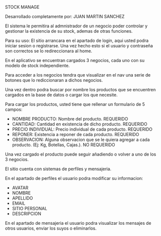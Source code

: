 STOCK MANAGE

Desarrollado completamente por: JUAN MARTIN SANCHEZ

El sistema le permitira al admnistrador de un negocio poder controlar y gestionar la existencia de su stock, ademas de otras funciones.

Para su uso:
El sitio arrancara en el apartado de login, aqui usted podra iniciar sesion o registrarse. Una vez hecho esto si el usuario y contraseña son correctos se lo redireccionara al home.

En el aplicativo se encuentran cargados 3 negocios, cada uno con su modelo de stock independiente.

Para acceder a los negocios tendra que visualizar en el nav una serie de botones que lo rediccionaran a dichos negocios.

Una vez dentro podra buscar por nombre los productos que se encuentren cargados en la base de datos o cargar los que necesite.

Para cargar los productos, usted tiene que rellenar un formulario de 5 campos:
* NOMBRE PRODUCTO: Nombre del producto. REQUERIDO
* CANTIDAD: Cantidad en existencia de dicho producto. REQUERIDO
* PRECIO INDIVIDUAL: Precio individual de cada producto. REQUERIDO
* REPONER: Existencia a reponer de cada producto. REQUERIDO
* OBSERVACION: Alguna observacion que se le quiera agregar a cada producto. (Ej: Kg, Botellas, Cajas.). NO REQUERIDO

Una vez cargado el producto puede seguir añadiendo o volver a uno de los 3 negocios.

El sitio cuenta con sistemas de perfiles y mensajeria.

En el apartado de perfiles el usuario podra modificar su informacion:
* AVATAR
* NOMBRE
* APELLIDO
* EMAIL
* SITIO PERSONAL
* DESCRIPCION

En el apartado de mensajeria el usuario podra visualizar los mensajes de otros usuarios, enviar los suyos o eliminarlos.